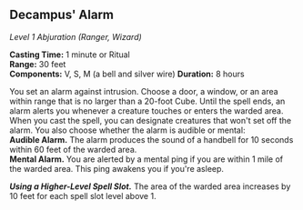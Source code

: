 ## Decampus' Alarm
*Level 1 Abjuration (Ranger, Wizard)*

**Casting Time:** 1 minute or Ritual  
**Range:** 30 feet  
**Components:** V, S, M (a bell and silver wire) 
**Duration:** 8 hours

You set an alarm against intrusion. Choose a door, a window, or an area within range that is no larger than a 20-foot Cube. Until the spell ends, an alarm alerts you whenever a creature touches or enters the warded area. When you cast the spell, you can designate creatures that won't set off the alarm. You also choose whether the alarm is audible or mental:  
**Audible Alarm.** The alarm produces the sound of a handbell for 10 seconds within 60 feet of the warded area.  
**Mental Alarm.** You are alerted by a mental ping if you are within 1 mile of the warded area. This ping awakens you if you're asleep.

***Using a Higher-Level Spell Slot.*** The area of the warded area increases by 10 feet for each spell slot level above 1.